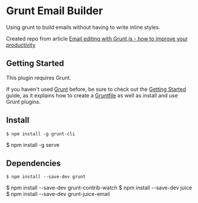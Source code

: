 Grunt Email Builder
===================

Using grunt to build emails without having to write inline styles.

Created repo from article [Email editing with Grunt.js - how to improve your productivity](http://www.pure360.com/blog/blog-entries/Grunt-install)

## Getting Started
This plugin requires Grunt.

If you haven't used [Grunt](http://gruntjs.com/) before, be sure to check out the [Getting Started](http://gruntjs.com/getting-started) guide, as it explains how to create a [Gruntfile](http://gruntjs.com/sample-gruntfile) as well as install and use Grunt plugins.

## Install
	$ npm install -g grunt-cli
  $ npm install -g serve
  

## Dependencies
	$ npm install --save-dev grunt
  $ npm install --save-dev grunt-contrib-watch
  $ npm install --save-dev juice
  $ npm install --save-dev grunt-juice-email
  



